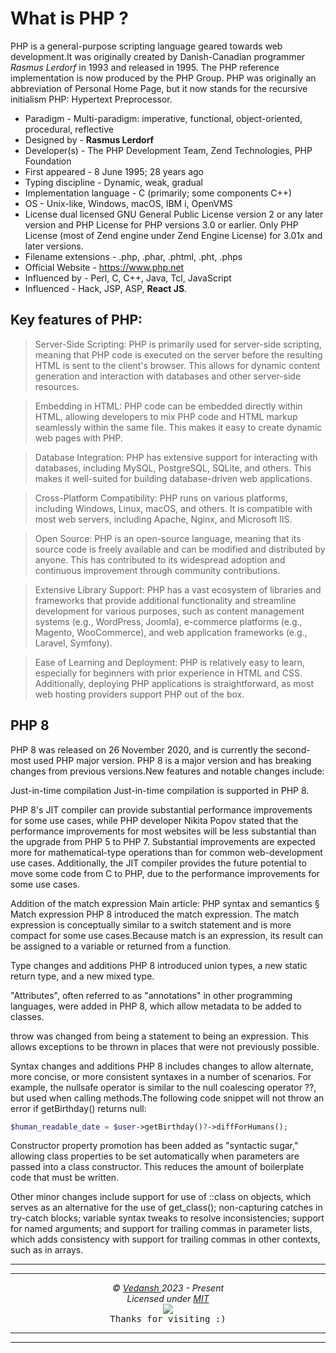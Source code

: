 # **What is PHP** ?

PHP is a general-purpose scripting language geared towards web development.It was originally created by Danish-Canadian programmer *Rasmus Lerdorf* in 1993 and released in 1995. The PHP reference implementation is now produced by the PHP Group. PHP was originally an abbreviation of Personal Home Page, but it now stands for the recursive initialism PHP: Hypertext Preprocessor.

- Paradigm - Multi-paradigm: imperative, functional, object-oriented, procedural, reflective
- Designed by - **Rasmus Lerdorf**
- Developer(s) - The PHP Development Team, Zend Technologies, PHP Foundation
- First appeared - 8 June 1995; 28 years ago
- Typing discipline - Dynamic, weak, gradual
- Implementation language - C (primarily; some components C++)
- OS - Unix-like, Windows, macOS, IBM i, OpenVMS
- License dual licensed GNU General Public License version 2 or any later version and PHP License for PHP versions 3.0 or earlier. Only PHP License (most of Zend engine under Zend Engine License) for 3.01x and later versions.
- Filename extensions - .php, .phar, .phtml, .pht, .phps
- Official Website - <https://www.php.net>
- Influenced by - Perl, C, C++, Java, Tcl, JavaScript
- Influenced - Hack, JSP, ASP, **React JS**.

## Key features of PHP:

> Server-Side Scripting: PHP is primarily used for server-side scripting, meaning that PHP code is executed on the server before the resulting HTML is sent to the client's browser. This allows for dynamic content generation and interaction with databases and other server-side resources.

> Embedding in HTML: PHP code can be embedded directly within HTML, allowing developers to mix PHP code and HTML markup seamlessly within the same file. This makes it easy to create dynamic web pages with PHP.

> Database Integration: PHP has extensive support for interacting with databases, including MySQL, PostgreSQL, SQLite, and others. This makes it well-suited for building database-driven web applications.

> Cross-Platform Compatibility: PHP runs on various platforms, including Windows, Linux, macOS, and others. It is compatible with most web servers, including Apache, Nginx, and Microsoft IIS.

> Open Source: PHP is an open-source language, meaning that its source code is freely available and can be modified and distributed by anyone. This has contributed to its widespread adoption and continuous improvement through community contributions.

> Extensive Library Support: PHP has a vast ecosystem of libraries and frameworks that provide additional functionality and streamline development for various purposes, such as content management systems (e.g., WordPress, Joomla), e-commerce platforms (e.g., Magento, WooCommerce), and web application frameworks (e.g., Laravel, Symfony).

> Ease of Learning and Deployment: PHP is relatively easy to learn, especially for beginners with prior experience in HTML and CSS. Additionally, deploying PHP applications is straightforward, as most web hosting providers support PHP out of the box.

## **PHP** 8

PHP 8 was released on 26 November 2020, and is currently the second-most used PHP major version. PHP 8 is a major version and has breaking changes from previous versions.New features and notable changes include:

Just-in-time compilation
Just-in-time compilation is supported in PHP 8.

PHP 8's JIT compiler can provide substantial performance improvements for some use cases, while PHP developer Nikita Popov stated that the performance improvements for most websites will be less substantial than the upgrade from PHP 5 to PHP 7. Substantial improvements are expected more for mathematical-type operations than for common web-development use cases. Additionally, the JIT compiler provides the future potential to move some code from C to PHP, due to the performance improvements for some use cases.

Addition of the match expression
Main article: PHP syntax and semantics § Match expression
PHP 8 introduced the match expression. The match expression is conceptually similar to a switch statement and is more compact for some use cases.Because match is an expression, its result can be assigned to a variable or returned from a function.

Type changes and additions
PHP 8 introduced union types, a new static return type, and a new mixed type.

"Attributes", often referred to as "annotations" in other programming languages, were added in PHP 8, which allow metadata to be added to classes.

throw was changed from being a statement to being an expression. This allows exceptions to be thrown in places that were not previously possible.

Syntax changes and additions
PHP 8 includes changes to allow alternate, more concise, or more consistent syntaxes in a number of scenarios. For example, the nullsafe operator is similar to the null coalescing operator ??, but used when calling methods.The following code snippet will not throw an error if getBirthday() returns null:

```php
$human_readable_date = $user->getBirthday()?->diffForHumans();
```

Constructor property promotion has been added as "syntactic sugar," allowing class properties to be set automatically when parameters are passed into a class constructor. This reduces the amount of boilerplate code that must be written.

Other minor changes include support for use of ::class on objects, which serves as an alternative for the use of get_class(); non-capturing catches in try-catch blocks; variable syntax tweaks to resolve inconsistencies; support for named arguments; and support for trailing commas in parameter lists, which adds consistency with support for trailing commas in other contexts, such as in arrays.

***
***

<p align="center">
  <i>&copy; <a href="https://github.com/offensive-vk/">Vedansh </a> 2023 - Present</i><br>
  <i>Licensed under <a href="https://mit-license.org/">MIT</a></i><br>
  <a href="https://github.com/npm-run-test"><img src="https://i.ibb.co/4KtpYxb/octocat-clean-mini.png" /></a><br>
  <kbd>Thanks for visiting :)</kbd>
</p>

***
***
